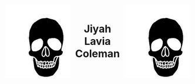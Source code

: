 <div style="text-align: center;">
  <div style="display: inline-flex; align-items: center; gap: 10px;">
    <tr>
    <img src="/images/240814217-baf52aa6-ff71-412d-9607-db8feb17874b.gif" style="border: none;">
    <h1 style="margin: 0;">Jiyah Lavia Coleman</h1>
    <img src="/images/240814217-baf52aa6-ff71-412d-9607-db8feb17874b.gif" style="border: none;">
    </tr>
  </div>
</div>
